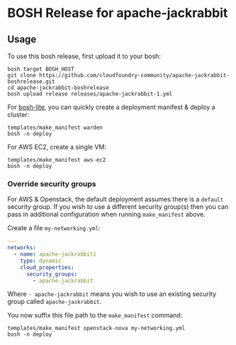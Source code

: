 # BOSH Release for apache-jackrabbit

## Usage

To use this bosh release, first upload it to your bosh:

```
bosh target BOSH_HOST
git clone https://github.com/cloudfoundry-community/apache-jackrabbit-boshrelease.git
cd apache-jackrabbit-boshrelease
bosh upload release releases/apache-jackrabbit-1.yml
```

For [bosh-lite](https://github.com/cloudfoundry/bosh-lite), you can quickly create a deployment manifest & deploy a cluster:

```
templates/make_manifest warden
bosh -n deploy
```

For AWS EC2, create a single VM:

```
templates/make_manifest aws-ec2
bosh -n deploy
```

### Override security groups

For AWS & Openstack, the default deployment assumes there is a `default` security group. If you wish to use a different security group(s) then you can pass in additional configuration when running `make_manifest` above.

Create a file `my-networking.yml`:

``` yaml
---
networks:
  - name: apache-jackrabbit1
    type: dynamic
    cloud_properties:
      security_groups:
        - apache-jackrabbit
```

Where `- apache-jackrabbit` means you wish to use an existing security group called `apache-jackrabbit`.

You now suffix this file path to the `make_manifest` command:

```
templates/make_manifest openstack-nova my-networking.yml
bosh -n deploy
```
